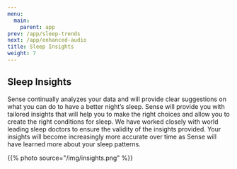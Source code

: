 ```yaml
---
menu:
  main:
    parent: app
prev: /app/sleep-trends
next: /app/enhanced-audio
title: Sleep Insights
weight: 7
---
```


## Sleep Insights


Sense continually analyzes your data and will provide clear suggestions on what you can do to have a better night’s sleep. Sense will provide you with tailored insights that will help you to make the right choices and allow you to create the right conditions for sleep. We have worked closely with world leading sleep doctors to ensure the validity of the insights provided. Your insights will become increasingly more accurate over time as Sense will have learned more about your sleep patterns.


{{% photo source="/img/insights.png" %}}
